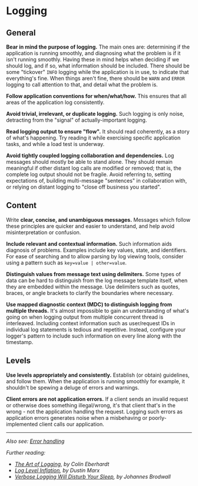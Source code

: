 # Logging


## General

**Bear in mind the purpose of logging.** The main ones are: determining if the application is running smoothly, and diagnosing what the problem is if it isn't running smoothly. Having these in mind helps when deciding if we should log, and if so, what information should be included. There should be some "tickover" `INFO` logging while the application is in use, to indicate that everything's fine. When things aren't fine, there should be `WARN` and `ERROR` logging to call attention to that, and detail what the problem is.

**Follow application conventions for when/what/how.** This ensures that all areas of the application log consistently.

**Avoid trivial, irrelevant, or duplicate logging.** Such logging is only noise, detracting from the "signal" of actually-important logging.

**Read logging output to ensure "flow".** It should read coherently, as a story of what's happening. Try reading it while exercising specific application tasks, and while a load test is underway.

**Avoid tightly coupled logging collaboration and dependencies.** Log messages should mostly be able to stand alone. They should remain meaningful if other distant log calls are modified or removed; that is, the complete log output should not be fragile. Avoid referring to, setting expectations of, building multi-message "sentences" in collaboration with, or relying on distant logging to "close off business you started".


## Content

Write **clear, concise, and unambiguous messages.** Messages which follow these principles are quicker and easier to understand, and help avoid misinterpretation or confusion.

**Include relevant and contextual information.** Such information aids diagnosis of problems. Examples include key values, state, and identifiers. For ease of searching and to allow parsing by log viewing tools, consider using a pattern such as `key=value | other=value`.

**Distinguish values from message text using delimiters.** Some types of data can be hard to distinguish from the log message template itself, when they are embedded within the message. Use delimiters such as quotes, braces, or angle brackets to clarify the boundaries where necessary.

**Use mapped diagnostic context (MDC) to distinguish logging from multiple threads.** It's almost impossible to gain an understanding of what's going on when logging output from multiple concurrent thread is interleaved. Including context information such as user/request IDs in individual log statements is tedious and repetitive. Instead, configure your logger's pattern to include such information on every line along with the timestamp.


## Levels

**Use levels appropriately and consistently.** Establish (or obtain) guidelines, and follow them. When the application is running smoothly for example, it shouldn't be spewing a deluge of errors and warnings.

**Client errors are not application errors.** If a client sends an invalid request or otherwise does something illegal/wrong, it's that client that's in the wrong - not the application handling the request. Logging such errors as application errors generates noise when a misbehaving or poorly-implemented client calls our application.


----

*Also see: [Error handling](error-handling.md)*

*Further reading:*
* *[The Art of Logging](https://www.codeproject.com/Articles/42354/The-Art-of-Logging), by Colin Eberhardt*
* *[Log Level Inflation](https://marxsoftware.blogspot.com/2010/09/log-level-inflation.html), by Dustin Marx*
* *[Verbose Logging Will Disturb Your Sleep](https://github.com/97-things/97-things-every-programmer-should-know/blob/master/en/thing_90/README.md), by Johannes Brodwall*
